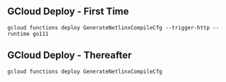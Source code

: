 
## GCloud Deploy - First Time

```
gcloud functions deploy GenerateNetlinxCompileCfg --trigger-http --runtime go111
```

## GCloud Deploy - Thereafter

```
gcloud functions deploy GenerateNetlinxCompileCfg
```